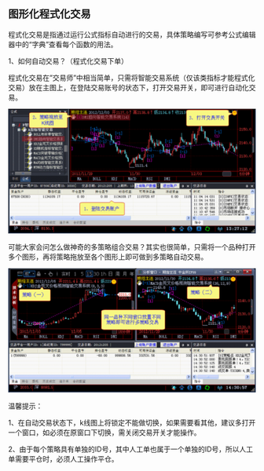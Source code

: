 ## 图形化程式化交易

程式化交易是指通过运行公式指标自动进行的交易，具体策略编写可参考公式编辑器中的“字典”查看每个函数的用法。



1、如何自动交易？（程式化交易下单）



程式化交易在”交易师”中相当简单，只需将智能交易系统（仅该类指标才能程式化交易）放在主图上，在登陆交易账号的状态下，打开交易开关，即可进行自动化交易。





![](/assets/1711041.png)



可能大家会问怎么做神奇的多策略组合交易？其实也很简单，只需将一个品种打开多个图形，再将策略拖放至各个图形上即可做到多策略自动交易。





![](/assets/1711042.png)



温馨提示：



1、在自动交易状态下，k线图上将锁定不能做切换，如果需要看其他，建议多打开一个窗口，如必须在原窗口下切换，需关闭交易开关才能操作。

2、由于每个策略具有单独的ID号，其中人工单也属于一个单独的ID号，所以人工单需要平仓时，必须人工操作平仓。